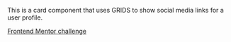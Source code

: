 This is a card component that uses GRIDS to show social media links for a user profile. 

[Frontend Mentor challenge](https://www.frontendmentor.io/challenges/social-links-profile-UG32l9m6dQ)
